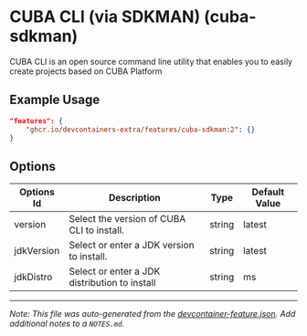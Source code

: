 
# CUBA CLI (via SDKMAN) (cuba-sdkman)

CUBA CLI is an open source command line utility that enables you to easily
create projects based on CUBA Platform

## Example Usage

```json
"features": {
    "ghcr.io/devcontainers-extra/features/cuba-sdkman:2": {}
}
```

## Options

| Options Id | Description | Type | Default Value |
|-----|-----|-----|-----|
| version | Select the version of CUBA CLI to install. | string | latest |
| jdkVersion | Select or enter a JDK version to install. | string | latest |
| jdkDistro | Select or enter a JDK distribution to install | string | ms |



---

_Note: This file was auto-generated from the [devcontainer-feature.json](devcontainer-feature.json).  Add additional notes to a `NOTES.md`._
